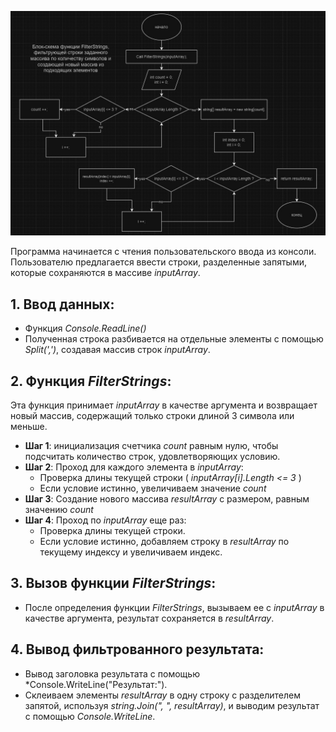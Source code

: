 ![Блок-схема](blokshema.jpg)

Программа начинается с чтения пользовательского ввода из консоли. Пользователю предлагается ввести строки, разделенные запятыми, которые сохраняются в массиве *inputArray*.

## 1. **Ввод данных**:
* Функция *Console.ReadLine()*
* Полученная строка разбивается на отдельные элементы с помощью *Split(',')*, создавая массив строк *inputArray*.

## 2. **Функция _FilterStrings_**:
Эта функция принимает *inputArray* в качестве аргумента и возвращает новый массив, содержащий только строки длиной 3 символа или меньше.
* __Шаг 1__: инициализация счетчика *count* равным нулю, чтобы подсчитать количество строк, удовлетворяющих условию.
* __Шаг 2__: Проход для каждого элемента в *inputArray*:
    * Проверка длины текущей строки ( *inputArray[i].Length <= 3* )
    * Если условие истинно, увеличиваем значение *count*
* __Шаг 3__: Создание нового массива *resultArray* с размером, равным значению *count*
* __Шаг 4__: Проход по *inputArray* еще раз:
    * Проверка длины текущей строки.
    * Если условие истинно, добавляем строку в *resultArray* по текущему индексу и увеличиваем индекс.

## 3. **Вызов функции _FilterStrings_**:
* После определения функции *FilterStrings*, вызываем ее с *inputArray* в качестве аргумента, результат сохраняется в *resultArray*.
## 4. **Вывод фильтрованного результата**:
* Вывод заголовка результата с помощью *Console.WriteLine("Результат:").
* Склеиваем элементы *resultArray* в одну строку с разделителем запятой, используя *string.Join(", ", resultArray)*, и выводим результат с помощью *Console.WriteLine*.